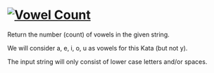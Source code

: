 # [![Vowel Count](https://www.codewars.com/kata/54ff3102c1bad923760001f3/)](https://www.codewars.com/kata/54ff3102c1bad923760001f3/)

Return the number (count) of vowels in the given string.

We will consider a, e, i, o, u as vowels for this Kata (but not y).

The input string will only consist of lower case letters and/or spaces.